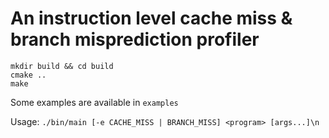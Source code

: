 # An instruction level cache miss & branch misprediction profiler

```
mkdir build && cd build
cmake ..
make
```
Some examples are available in `examples`

Usage: `./bin/main [-e CACHE_MISS | BRANCH_MISS] <program> [args...]\n`